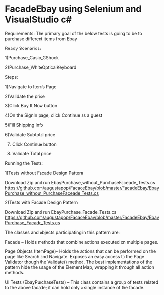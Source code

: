 # FacadeEbay using Selenium and VisualStudio c#

Requirements:
The primary goal of the below tests is going to be to purchase different items from Ebay

Ready Scenarios:

1)Purchase_Casio_GShock

2)Purchase_WhiteOpticalKeyboard


Steps:

1)Navigate to Item’s Page

2)Validate the price

3)Click Buy It Now button

4)On the SignIn page, click Continue as a guest

5)Fill Shipping Info

6)Validate Subtotal price

7) Click Continue button

8) Validate Total price



Running the Tests:

1)Tests without Facade Design Pattern

Download Zip and run EbayPurchase_without_PurchaseFaceade_Tests.cs
https://github.com/augustapop/FacadeEbay/blob/master/FacadeEbay/EbayPurchase_without_PurchaseFaceade_Tests.cs

2)Tests with Facade Design Pattern

Download Zip and run EbayPurchase_Facade_Tests.cs
https://github.com/augustapop/FacadeEbay/blob/master/FacadeEbay/EbayPurchase_Facade_Tests.cs

The classes and objects participating in this pattern are:

Facade – Holds methods that combine actions executed on multiple pages.

Page Objects (ItemPage)- Holds the actions that can be performed on the 
page like Search and Navigate. Exposes an easy access to the Page Validator
though the Validate() method. The best implementations of the pattern hide 
the usage of the Element Map, wrapping it through all action methods.

UI Tests (EbayPurchaseTests) – This class contains a group of tests related
to the above facade; it can hold only a single instance of the facade.



